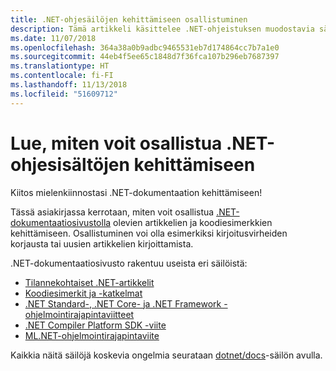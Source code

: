 ```yaml
---
title: .NET-ohjesäilöjen kehittämiseen osallistuminen
description: Tämä artikkeli käsittelee .NET-ohjeistuksen muodostavia säilöjä.
ms.date: 11/07/2018
ms.openlocfilehash: 364a38a0b9adbc9465531eb7d174864cc7b7a1e0
ms.sourcegitcommit: 44eb4f5ee65c1848d7f36fca107b296eb7687397
ms.translationtype: HT
ms.contentlocale: fi-FI
ms.lasthandoff: 11/13/2018
ms.locfileid: "51609712"
---
```

# <a name="learn-how-to-contribute-to-the-net-docs-repositories"></a>Lue, miten voit osallistua .NET-ohjesisältöjen kehittämiseen

Kiitos mielenkiinnostasi .NET-dokumentaation kehittämiseen!

Tässä asiakirjassa kerrotaan, miten voit osallistua [.NET-dokumentaatiosivustolla](https://docs.microsoft.com/dotnet) olevien artikkelien ja koodiesimerkkien kehittämiseen. Osallistuminen voi olla esimerkiksi kirjoitusvirheiden korjausta tai uusien artikkelien kirjoittamista.

.NET-dokumentaatiosivusto rakentuu useista eri säilöistä:

- [Tilannekohtaiset .NET-artikkelit](https://github.com/dotnet/docs)
- [Koodiesimerkit ja -katkelmat](https://github.com/dotnet/samples)
- [.NET Standard-, .NET Core- ja .NET Framework -ohjelmointirajapintaviitteet](https://github.com/dotnet/dotnet-api-docs)
- [.NET Compiler Platform SDK -viite](https://github.com/dotnet/roslyn-api-docs)
- [ML.NET-ohjelmointirajapintaviite](https://github.com/dotnet/ml-api-docs)

Kaikkia näitä säilöjä koskevia ongelmia seurataan [dotnet/docs](https://github.com/dotnet/docs/issues)-säilön avulla.
